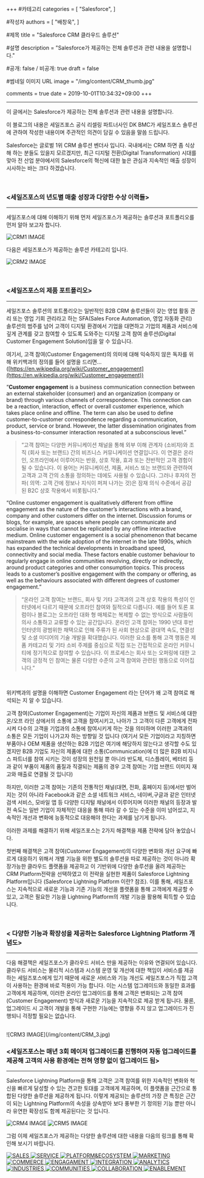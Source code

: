 +++
#카테고리
categories = [
    "Salesforce",
]

#작성자
authors = [
    "배창욱",
]

#제목
title = "Salesforce CRM 클라우드 솔루션"

#설명
description = "Salesforce가 제공하는 전체 솔루션과 관련 내용을 설명합니다."

#공개: false / 비공개: true
draft = false

#썸네일 이미지 URL
image = "/img/content/CRM_thumb.jpg"

comments = true
date = 2019-10-01T10:34:32+09:00
+++

<!-- 게시글 내용 -->
<hr class="title__hr"/>
이 글에서는 Salesforce가 제공하는 전체 솔루션과 관련 내용을 설명합니다.

이 블로그의 내용은 세일즈포스 공식 리셀링 파트너사인 DK BMC가 세일즈포스 솔루션에 관하여 작성한 내용이며 주관적인 의견이 담길 수 있음을 말씀 드립니다.

Salesforce는  글로벌 1위 CRM 솔루션 벤더사 입니다. 국내에서는  CRM  하면 좀 식상해 하는 분들도 있을지 모르겠지만, 최근 디지털 전환(Digital Transformation) 시대를 맞아 전 산업 분야에서의 Salesforce의 혁신에 대한 높은 관심과 지속적인 매출 성장이 시사하는 바는 크다 하겠습니다.

<br/>

### <세일즈포스의 년도별 매출 성장과 다양한 수상 이력들>
------------------------
세일즈포스에 대해 이해하기 위해 먼저 세일즈포스가 제공하는 솔루션과 포트폴리오를 먼저 알아 보고자 합니다.

![CRM1 IMAGE](/img/content/CRM_1.jpg)

다음은 세일즈포스가 제공하는 솔루션 카테고리 입니다.

![CRM2 IMAGE](/img/content/CRM_2.png)

<br/>

### <세일즈포스의 제품 포트폴리오>
------------------------
세일즈포스 솔루션의 포트폴리오는 일반적인 B2B CRM 솔루션들이 갖는 영업 활동 관리 또는 영업 기회 관리라고 하는 SFA(Sales Force Automation, 영업 자동화 관리) 솔루션의 범주를 넘어 고객이 디지털 환경에서 기업을 대면하고 기업의 제품과 서비스에 깊게 관계를 갖고 참여할 수 있도록 도와주는 디지털 고객 참여 솔루션(Digital Customer Engagement Solution)임을 알 수 있습니다.

여기서, 고객 참여(Customer Engagement)의 의미에 대해 익숙하지 않은 독자를 위해 위키백과의 정의를 들어 설명을 드리면… <br/>
([https://en.wikipedia.org/wiki/Customer_engagement](https://en.wikipedia.org/wiki/Customer_engagement))

“**Customer engagement** is a business communication connection between an external stakeholder (consumer) and an organization (company or brand) through various channels of correspondence. This connection can be a reaction, interaction, effect or overall customer experience, which takes place online and offline. The term can also be used to define customer-to-customer correspondence regarding a communication, product, service or brand. However, the latter dissemination originates from a business-to-consumer interaction resonated at a subconscious level.”

> “고객 참여는 다양한 커뮤니케이션 채널을 통해 외부 이해 관계자 (소비자)와 조직 (회사 또는 브랜드) 간의 비즈니스 커뮤니케이션 연결입니다. 이 연결은 온라인, 오프라인에서 이루어지는 반응, 상호 작용, 효과 또는 전반적인 고객 경험이 될 수 있습니다. 이 용어는 커뮤니케이션, 제품, 서비스 또는 브랜드와 관련하여 고객과 고객 간의 소통을 정의하는 데에도 사용될 수 있습니다. 그러나 후자의 전파( 의역: 고객 간에 정보나 지식이 퍼져 나가는 것)은 잠재 의식 수준에서 공감 된 B2C 상호 작용에서 비롯됩니다.”

“Online customer engagement is qualitatively different from offline engagement as the nature of the customer’s interactions with a brand, company and other customers differ on the internet. Discussion forums or blogs, for example, are spaces where people can communicate and socialise in ways that cannot be replicated by any offline interactive medium. Online customer engagement is a social phenomenon that became mainstream with the wide adoption of the internet in the late 1990s, which has expanded the technical developments in broadband speed, connectivity and social media. These factors enable customer behaviour to regularly engage in online communities revolving, directly or indirectly, around product categories and other consumption topics. This process leads to a customer’s positive engagement with the company or offering, as well as the behaviours associated with different degrees of customer engagement.”

> “온라인 고객 참여는 브랜드, 회사 및 기타 고객과의 고객 상호 작용의 특성이 인터넷에서 다르기 때문에 오프라인 참여와 질적으로 다릅니다. 예를 들어 토론 포럼이나 블로그는 오프라인 대화 형 매체로는 복제할 수 없는 방식으로 사람들이 의사 소통하고 교류할 수 있는 공간입니다. 온라인 고객 참여는 1990 년대 후반 인터넷의 광범위한 채택으로 인해 주류가 된 사회 현상으로 광대역 속도, 연결성 및 소셜 미디어의 기술 개발을 확대했습니다. 이러한 요소를 통해 고객 행동은 제품 카테고리 및 기타 소비 주제를 중심으로 직접 또는 간접적으로 온라인 커뮤니티에 정기적으로 참여할 수 있습니다. 이 프로세스는 회사 또는 오퍼링에 대한 고객의 긍정적 인 참여는 물론 다양한 수준의 고객 참여와 관련된 행동으로 이어집니다.”

<br/>

위키백과의 설명을 이해하면 Customer Engagement 라는 단어가 왜 고객 참여로 해석되는 지 알 수 있습니다. 

고객 참여(Customer Engagement)는 기업이 자신의 제품과 브랜드 및 서비스에 대한 온/오프 라인 상에서의 소통에 고객을 참여시키고, 나아가 그 고객이 다른 고객에게 전파시켜 다수의 고객을 기업과의 소통에 참여시키게 하는 것을 의미하며 이러한 고객과의 소통은 모든 기업이 나가고자 하는 방향일 것 입니다 (여기서 모든 기업이라고 지칭하면 부품이나 OEM  제품을 생산하는 B2B 기업은 여기에 해당하지 않는다고 생각할 수도 있겠지만 B2B 기업도 자신의 제품에 대한 소통(Communication)에 더 많은 B2B 비지니스 파트너를 참여 시키는 것이 성장의 원천일 뿐 아니라 반도체, 디스플레이, 베터리 등과 같이 부품이 제품의 품질과 직결되는 제품의 경우 고객 참여는 기업 브랜드 이미지 재고와 매출로 연결될 것 입니다) 

하지만, 이러한 고객 참여는 기존의 전통적인 채널(대면, 전화, 홈페이지 등)에서만 벌어지는 것이 아니라 Facebook과 같은 소셜 네트워크 서비스,  네이버,구글과 같은  인터넷 검색 서비스, 모바일 앱 등 다양한 디지털 채널에서 이루어지며 이러한 채널의 등장과 발전 속도는 일반 기업이 자체적인 대응을 통해 따라 갈 수 있는 수준을 이미 넘어섰고, 지속적인 개선과 변화에 능동적으로 대응해야 한다는 과제를 남기게 됩니다.

이러한 과제를 해결하기 위해 세일즈포스는 2가지 해결책을 제품 전략에 담아 놓았습니다. 

첫번째 해결책은 고객 참여(Customer Engagement)의 다양한 변화와 개선 요구에 빠르게 대응하기 위해서 개별 기능을 위한 별도의 솔루션을 따로 제공하는 것이 아니라 확장가능한 클라우드 플랫폼을 제공하고 이 기반위에 다양한 솔루션을 올려 제공하는 CRM Platform전략을 선택하였고 이 전략을 실현한 제품이 Salesforce Lightning Platform입니다 (Salesforce Lightning Platform 이란? 참조). 이를 통해, 세일즈포스는 지속적으로 새로운 기능과 기존 기능의 개선을 플랫폼을 통해 고객에게 제공할 수 있고, 고객은 필요한 기능을 Lightning Platform의 개발 기능을 활용해 획득할 수 있습니다.

<br/>


### < 다양한 기능과 확장성을 제공하는 Salesforce Lightning Platform 개념도> 
-----------------------------------
다음 해결책은 세일즈포스가 클라우드 서비스 만을 제공하는 이유와 연결되어 있습니다. 클라우드 서비스는 물리적 시스템과 시스템 운영 및 개선에 대한 책임이 서비스를 제공하는 세일즈포스에게 있기 때문에 새로운 서비스와 기능 개선도 세일즈포스가 직접 고객이 사용하는 환경에 바로 적용이 가능 합니다. 이는 시스템 업그레이드와 동일한 효과를 고객에게 제공하며, 이러한 온라인 업그레이드를 통해 고객은 변화되는 고객 참여(Customer Engagement) 방식과 새로운 기능을 지속적으로 제공 받게 됩니다. 물론, 업그레이드 시 고객이 개발을 통해 구현한 기능에는 영향을 주지 않고 업그레이드가 진행되니 걱정할 필요는 없습니다.

<br/>
![CRM3 IMAGE](/img/content/CRM_3.jpg)

<br/>

### <세일즈포스는 매년 3회 메이저 업그레이드를 진행하며 자동 업그레이드를 제공해 고객의 사용 환경에는 전혀 영향 없이 업그레이드 됨>
------------------------------
Salesforce Lightning Platform을 통해 고객은 고객 참여를 위한 지속적인 변화와 혁신을 빠르게 달성할 수 있는 견고한 토대를 고객에게 제공하며, 이 플랫폼을 근간으로 통합된 다양한 솔루션을 제공하게 됩니다. 이렇게 제공되는 솔루션의 가장 큰 특징은 근간이 되는 Lightning Platform의 속성을 상속받아 보다 풍부한 기 정의된 기능 뿐만 아니라 유연한 확장성도 함께 제공된다는 것 입니다.

![CRM4 IMAGE](/img/content/CRM_4.jpg)
![CRM5 IMAGE](/img/content/CRM_5.jpg)

그럼 이제 세일즈포스가 제공하는 다양한 솔루션에 대한 내용을 다음의 링크를 통해 확인해 보시기 바랍니다.

<nav class="CRM__list">
    <a href="http://biz.dkbmc.com/categories/sales-cloud/" target="_blank">
        <img src="/img/content/CRM_icon1.png" alt="SALES"/>
    </a>
    <a href="http://biz.dkbmc.com/categories/service-cloud/" target="_blank">
        <img src="/img/content/CRM_icon2.png" alt="SERVICE"/>
    </a>
    <a href="http://biz.dkbmc.com/categories/lightning-platform/" target="_blank">
        <img src="/img/content/CRM_icon6.png" alt="PLATFORM&ECOSYSTEM"/>
    </a>
    <a href="http://biz.dkbmc.com/categories/marketing-cloud/">
        <img src="/img/content/CRM_icon3.png" alt="MARKETING"/>
    </a>
    <a href="javascript:void(0)" class="preparing">
        <img src="/img/content/CRM_icon4.png" alt="COMMERCE"/>
    </a>
    <a href="javascript:void(0)" class="preparing">
        <img src="/img/content/CRM_icon5.png" alt="ENGAGAMENT"/>
    </a>
    <a href="javascript:void(0)" class="preparing">
        <img src="/img/content/CRM_icon7.png" alt="INTEGRATION"/>
    </a>
    <a href="javascript:void(0)" class="preparing">
        <img src="/img/content/CRM_icon8.png" alt="ANALYTICS"/>
    </a>
    <a href="javascript:void(0)" class="preparing">
        <img src="/img/content/CRM_icon9.png" alt="INDUSTRIES"/>
    </a>
    <a href="javascript:void(0)" class="preparing">
        <img src="/img/content/CRM_icon10.png" alt="COMMUNITIES"/>
    </a>
    <a href="javascript:void(0)" class="preparing">
        <img src="/img/content/CRM_icon11.png" alt="COLLABORATION"/>
    </a>
    <a href="javascript:void(0)" class="preparing">
        <img src="/img/content/CRM_icon12.png" alt="ENABLEMENT"/>
    </a>
</nav>





